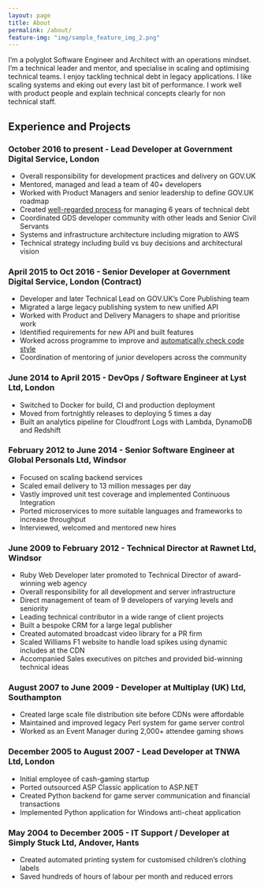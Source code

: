 ```yaml
---
layout: page
title: About
permalink: /about/
feature-img: "img/sample_feature_img_2.png"
---
```


I’m a polyglot Software Engineer and Architect with an operations mindset. I’m a technical leader and mentor, and specialise in scaling and optimising technical teams. I enjoy tackling technical debt in legacy applications. I like scaling systems and eking out every last bit of performance. I work well with product people and explain technical concepts clearly for non technical staff.	

## Experience and Projects

### October 2016 to present - Lead Developer at Government Digital Service, London

- Overall responsibility for development practices and delivery on GOV.UK
- Mentored, managed and lead a team of 40+ developers
- Worked with Product Managers and senior leadership to define GOV.UK roadmap
- Created [well-regarded process][tech debt] for managing 6 years of technical debt
- Coordinated GDS developer community with other leads and Senior Civil Servants
- Systems and infrastructure architecture including migration to AWS
- Technical strategy including build vs buy decisions and architectural vision

### April 2015 to Oct 2016 - Senior Developer at Government Digital Service, London (Contract)

- Developer and later Technical Lead on GOV.UK’s Core Publishing team
- Migrated a large legacy publishing system to new unified API
- Worked with Product and Delivery Managers to shape and prioritise work
- Identified requirements for new API and built features
- Worked across programme to improve and [automatically check code style][linting]
- Coordination of mentoring of junior developers across the community

### June 2014 to April 2015 - DevOps / Software Engineer at Lyst Ltd, London

- Switched to Docker for build, CI and production deployment
- Moved from fortnightly releases to deploying 5 times a day
- Built an analytics pipeline for Cloudfront Logs with Lambda, DynamoDB and Redshift

### February 2012 to June 2014 - Senior Software Engineer at Global Personals Ltd, Windsor

- Focused on scaling backend services
- Scaled email delivery to 13 million messages per day
- Vastly improved unit test coverage and implemented Continuous Integration
- Ported microservices to more suitable languages and frameworks to increase throughput
- Interviewed, welcomed and mentored new hires

### June 2009 to February 2012 - Technical Director at Rawnet Ltd, Windsor

- Ruby Web Developer later promoted to Technical Director of award-winning web agency
- Overall responsibility for all development and server infrastructure
- Direct management of team of 9 developers of varying levels and seniority
- Leading technical contributor in a wide range of client projects
- Built a bespoke CRM for a large legal publisher
- Created automated broadcast video library for a PR firm
- Scaled Williams F1 website to handle load spikes using dynamic includes at the CDN
- Accompanied Sales executives on pitches and provided bid-winning technical ideas

### August 2007 to June 2009 - Developer at Multiplay (UK) Ltd, Southampton

- Created large scale file distribution site before CDNs were affordable
- Maintained and improved legacy Perl system for game server control
- Worked as an Event Manager during 2,000+ attendee gaming shows

### December 2005 to August 2007 - Lead Developer at TNWA Ltd, London

- Initial employee of cash-gaming startup
- Ported outsourced ASP Classic application to ASP.NET
- Created Python backend for game server communication and financial transactions
- Implemented Python application for Windows anti-cheat application

### May 2004 to December 2005 - IT Support / Developer at Simply Stuck Ltd, Andover, Hants

- Created automated printing system for customised children’s clothing labels
- Saved hundreds of hours of labour per month and reduced errors

[tech debt]: https://insidegovuk.blog.gov.uk/2018/02/19/classifying-and-measuring-tech-debt-in-gov-uk/
[linting]: https://gdstechnology.blog.gov.uk/2016/09/30/easing-the-process-of-pull-request-reviews/